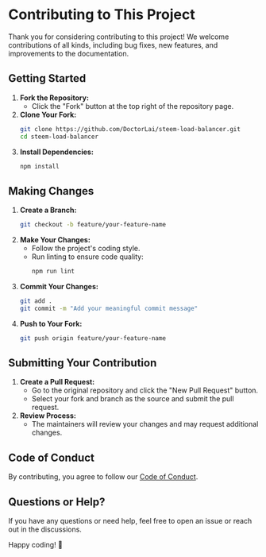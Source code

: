 # Contributing to This Project

Thank you for considering contributing to this project! We welcome contributions of all kinds, including bug fixes, new features, and improvements to the documentation.

## Getting Started

1. **Fork the Repository:**
   - Click the "Fork" button at the top right of the repository page.
2. **Clone Your Fork:**
   ```bash
   git clone https://github.com/DoctorLai/steem-load-balancer.git
   cd steem-load-balancer
   ```
3. **Install Dependencies:**
   ```bash
   npm install
   ```

## Making Changes

1. **Create a Branch:**
   ```bash
   git checkout -b feature/your-feature-name
   ```
2. **Make Your Changes:**
   - Follow the project's coding style.
   - Run linting to ensure code quality:
     ```bash
     npm run lint
     ```
3. **Commit Your Changes:**
   ```bash
   git add .
   git commit -m "Add your meaningful commit message"
   ```
4. **Push to Your Fork:**
   ```bash
   git push origin feature/your-feature-name
   ```

## Submitting Your Contribution

1. **Create a Pull Request:**
   - Go to the original repository and click the "New Pull Request" button.
   - Select your fork and branch as the source and submit the pull request.
2. **Review Process:**
   - The maintainers will review your changes and may request additional changes.

## Code of Conduct

By contributing, you agree to follow our [Code of Conduct](CODE_OF_CONDUCT.md).

## Questions or Help?

If you have any questions or need help, feel free to open an issue or reach out in the discussions.

Happy coding! 🚀
